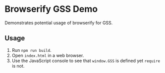 # Browserify GSS Demo
Demonstrates potential usage of browserify for GSS.

## Usage
1. Run `npm run build`.
2. Open `index.html` in a web browser.
3. Use the JavaScript console to see that `window.GSS` is defined yet `require` is not.
